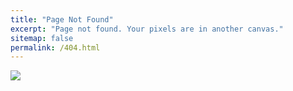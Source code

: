 ```yaml
---
title: "Page Not Found"
excerpt: "Page not found. Your pixels are in another canvas."
sitemap: false
permalink: /404.html
---
```

![](https://coinpan.com/files/attach/images/917052/068/987/118/ca593c73446e9c1640f31e239546d58c.png)
